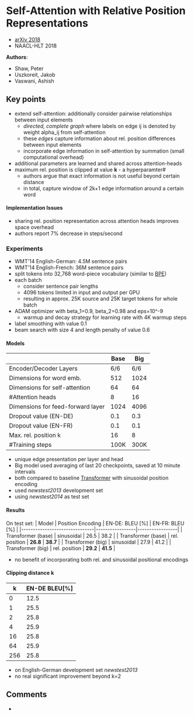 # Self-Attention with Relative Position Representations
* [arXiv 2018](https://arxiv.org/abs/1803.02155)
* NAACL-HLT 2018

**Authors**:
* Shaw, Peter
* Uszkoreit, Jakob
* Vaswani, Ashish

## Key points
* extend self-attention: additionally consider pairwise relationships between input elements
  * *directed, complete graph* where labels on edge ij is denoted by weight alpha_ij from self-attention
  * these *edges* capture information about rel. position differences between input elements
  * incorporate edge information in self-attention by summation (small computational overhead)
* additional parameters are learned and shared across attention-heads
* maximum rel. position is clipped at value **k** - a hyperparamter#
  * authors argue that exact information is not useful beyond certain distance
  * in total, capture window of 2k+1 edge information around a certain word

#### Implementation Issues ####
* sharing rel. position representation across attention heads improves space overhead
* authors report 7% decrease in steps/second

### Experiments ###
* WMT'14 English-German: 4.5M sentence pairs
* WMT'14 English-French: 36M sentence pairs
* split tokens into 32,768 word-piece vocabulary (similar to [BPE](https://github.com/ducthanhtran/paper_notes/blob/master/machine_learning/nlp/machine_translation/16_nmt_of_rare_words_with_subword_units.md))
* each batch
  * consider sentence pair lengths
  * 4096 tokens limited in input and output per GPU
  * resulting in approx. 25K source and 25K target tokens for whole batch
* ADAM optimizer with beta_1=0.9, beta_2=0.98 and eps=10^-9
  * warmup and decay strategy for learning rate with 4K warmup steps
* label smoothing with value 0.1
* beam search with size 4 and length penalty of value 0.6

#### Models ####

|                                   | Base | Big  |
|-----------------------------------|------|------|
| Encoder/Decoder Layers            | 6/6  | 6/6  |
| Dimensions for word emb.          | 512  | 1024 |
| Dimensions for self-attention     | 64   | 64   |
| #Attention heads                  | 8    | 16   |
| Dimensions for feed-forward layer | 1024 | 4096 |
| Dropout value (EN-DE)             | 0.1  | 0.3  |
| Dropout value (EN-FR)             | 0.1  | 0.1  |
| Max. rel. position k              | 16   | 8    |
| #Training steps                   | 100K | 300K |

* unique edge presentation per layer and head
* Big model used averaging of last 20 checkpoints, saved at 10 minute intervals
* both compared to baseline [Transformer](https://github.com/ducthanhtran/paper_notes/blob/master/machine_learning/nlp/machine_translation/17_attention_is_all_you_need.md) with sinusoidal position encoding
* used *newstest2013* development set
* using *newstest2014* as test set

#### Results ####
On test set:
| Model | Position Encoding | EN-DE: BLEU [%] | EN-FR: BLEU [%] |
|-------------------------------|-----------------|-----------------|
| Transformer (base) | sinusoidal    | 26.5       | 38.2            |
| Transformer (base) | rel. position | **26.8**   | **38.7**        |
| Transformer (big)  | sinusoidal    | 27.9       | 41.2            |
| Transformer (big)  | rel. position | **29.2**   | **41.5**        |

* no benefit of incorporating both rel. and sinusoidal positional encodings

#### Clipping distance k ####

| k   | EN-DE BLEU[%] |
|-----|---------------|
| 0   | 12.5          |
| 1   | 25.5          |
| 2   | 25.8          |
| 4   | 25.9          |
| 16  | 25.8          |
| 64  | 25.9          |
| 256 | 25.8          |
* on English-German development set *newstest2013*
* no real significant improvement beyond k=2

## Comments ##
* 
